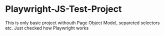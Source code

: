# Playwright-JS-Test-Project

This is only basic project withouth Page Object Model, separeted selectors etc. Just checked how Playwright works
